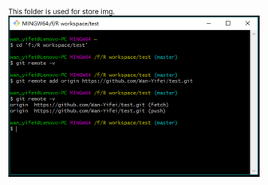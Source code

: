 This folder is used for store img.
![img](https://raw.githubusercontent.com/Wan-Yifei/BioEng_Bioinformatics/master/img%20of%20papers/BioEng/add%20remote.PNG)
